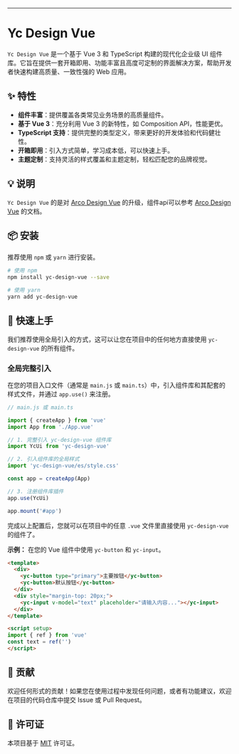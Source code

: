 
---

# Yc Design Vue

`Yc Design Vue` 是一个基于 Vue 3 和 TypeScript 构建的现代化企业级 UI 组件库。它旨在提供一套开箱即用、功能丰富且高度可定制的界面解决方案，帮助开发者快速构建高质量、一致性强的 Web 应用。

## ✨ 特性

*   **组件丰富**：提供覆盖各类常见业务场景的高质量组件。
*   **基于 Vue 3**：充分利用 Vue 3 的新特性，如 Composition API，性能更优。
*   **TypeScript 支持**：提供完整的类型定义，带来更好的开发体验和代码健壮性。
*   **开箱即用**：引入方式简单，学习成本低，可以快速上手。
*   **主题定制**：支持灵活的样式覆盖和主题定制，轻松匹配您的品牌视觉。

## 💡 说明
`Yc Design Vue` 的是对 [Arco Design Vue](https://arco.design/vue/docs/start) 的升级，组件api可以参考 [Arco Design Vue](https://arco.design/vue/docs/start) 的文档。

## 📦 安装

推荐使用 `npm` 或 `yarn` 进行安装。

```bash
# 使用 npm
npm install yc-design-vue --save

# 使用 yarn
yarn add yc-design-vue
```

## 🚀 快速上手

我们推荐使用全局引入的方式，这可以让您在项目中的任何地方直接使用 `yc-design-vue` 的所有组件。

### 全局完整引入

在您的项目入口文件（通常是 `main.js` 或 `main.ts`）中，引入组件库和其配套的样式文件，并通过 `app.use()` 来注册。

```javascript
// main.js 或 main.ts

import { createApp } from 'vue'
import App from './App.vue'

// 1. 完整引入 yc-design-vue 组件库
import YcUi from 'yc-design-vue'

// 2. 引入组件库的全局样式
import 'yc-design-vue/es/style.css'

const app = createApp(App)

// 3. 注册组件库插件
app.use(YcUi)

app.mount('#app')
```

完成以上配置后，您就可以在项目中的任意 `.vue` 文件里直接使用 `yc-design-vue` 的组件了。

**示例：**
在您的 Vue 组件中使用 `yc-button` 和 `yc-input`。

```html
<template>
  <div>
    <yc-button type="primary">主要按钮</yc-button>
    <yc-button>默认按钮</yc-button>
  </div>
  <div style="margin-top: 20px;">
    <yc-input v-model="text" placeholder="请输入内容..."></yc-input>
  </div>
</template>

<script setup>
import { ref } from 'vue'
const text = ref('')
</script>
```

## 🤝 贡献

欢迎任何形式的贡献！如果您在使用过程中发现任何问题，或者有功能建议，欢迎在项目的代码仓库中提交 Issue 或 Pull Request。

## 📄 许可证

本项目基于 [MIT](https://opensource.org/licenses/MIT) 许可证。